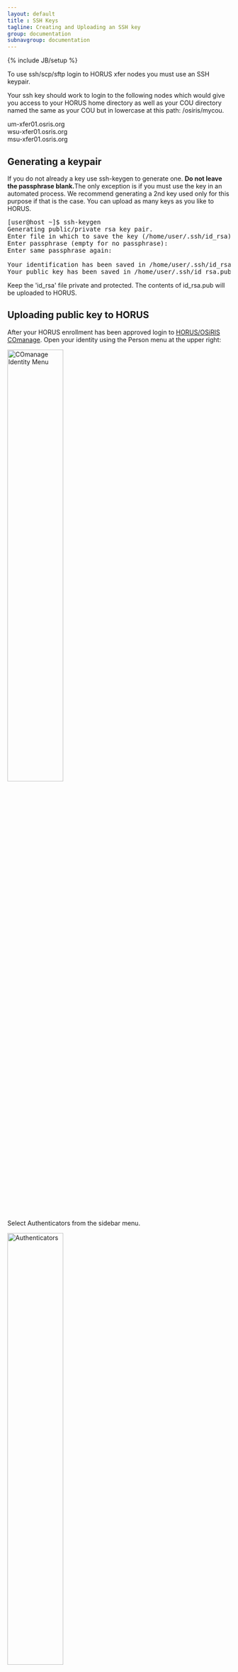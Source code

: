 ```yaml
---
layout: default
title : SSH Keys
tagline: Creating and Uploading an SSH key
group: documentation
subnavgroup: documentation
---
```

{% include JB/setup %}

To use ssh/scp/sftp login to HORUS xfer nodes you must use an SSH keypair.  

Your ssh key should work to login to the following nodes which would give you access to your HORUS home directory as well as your COU directory named the same as your COU but in lowercase at this path: /osiris/mycou.  

um-xfer01.osris.org <br />
wsu-xfer01.osris.org <br />
msu-xfer01.osris.org <br />

<h2>Generating a keypair</h2>

If you do not already a key use ssh-keygen to generate one. 
<font style="font-weight: bold">Do not leave the passphrase blank.</font>The only exception is if you must use the key in an automated process.  We recommend generating a 2nd key used only for this purpose if that is the case.  You can upload as many keys as you like to HORUS.  
<pre>
[user@host ~]$ ssh-keygen 
Generating public/private rsa key pair.
Enter file in which to save the key (/home/user/.ssh/id_rsa): 
Enter passphrase (empty for no passphrase): 
Enter same passphrase again: 
 
Your identification has been saved in /home/user/.ssh/id_rsa.
Your public key has been saved in /home/user/.ssh/id_rsa.pub.
</pre>

Keep the 'id_rsa' file private and protected.  The contents of id_rsa.pub will be uploaded to HORUS.  

<h2>Uploading public key to HORUS</h2>

After your HORUS enrollment has been approved login to <a href="https://comanage.osris.org">HORUS/OSiRIS COmanage</a>.  Open your identity using the Person menu at the upper right:


<img style="width: 50%" src="{{IMAGE_PATH}}/documentation/Comanage-person-menu.png" alt="COmanage Identity Menu"/>

Select Authenticators from the sidebar menu.

<img style="width: 50%" src="{{IMAGE_PATH}}/documentation/sshkey/Authenticators.png" alt="Authenticators"/>

Click on Manage under the Actions section of the SSH Key Authenticator.

<img style="width: 100%" src="{{IMAGE_PATH}}/documentation/sshkey/ssh-key-manage.png" alt="COmanage SSH key manage button"/>

Click on Add SSH Key in the following page. You can add multiple keys by repeating this process.

<img style="width: 100%" src="{{IMAGE_PATH}}/documentation/sshkey/Comanage-ssh-add-key.png" alt="COmanage SSH key add button"/>     

On the following screen you can specify an ssh keyfile to upload.  This will be the id_rsa.pub file created in the example.  You will  have to copy this file to your computer if it was created on another machine.  Be sure to only copy and upload the .pub file - the other id_rsa or id_dsa file should remain private.  

<img style="width: 70%" src="{{IMAGE_PATH}}/documentation/sshkey/Comanage-ssh-upload.png" alt="COmanage SSH key upload screen"/>

Once attached to your identity you can login to one of the xfer gateways noted above.  Note that your username can be found under Identifiers on the same 'My HORUS/OSiRIS Identity' page.
<img style="width: 80%" src="{{IMAGE_PATH}}/documentation/Comanage-identifiers.png" alt="COmanage identifiers"/>

So for this example the user name is 'eben':
<pre>
ssh eben@um-xfer01.osris.org
</pre>



